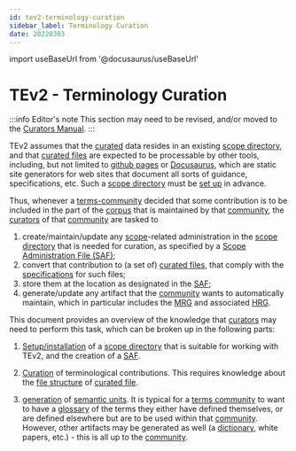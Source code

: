 ```yaml
---
id: tev2-terminology-curation
sidebar_label: Terminology Curation
date: 20220303
---
```


import useBaseUrl from '@docusaurus/useBaseUrl'

# TEv2 - Terminology Curation

:::info Editor's note
This section may need to be revised, and/or moved to the [Curators Manual](/docs/manuals/overview-curator).
:::

TEv2 assumes that the [curated](@) data resides in an existing [scope directory](@), and that [curated files](@) are expected to be processable by other tools, including, but not limited to [github pages](https://pages.github.com/) or [Docusaurus](https://docusaurus.io/docs/docs-introduction), which are static site generators for web sites that document all sorts of guidance, specifications, etc. Such a [scope directory](@) must be [set up](/docs/manuals/tev2-installation) in advance.

Thus, whenever a [terms-community](@) decided that some contribution is to be included in the part of the [corpus](@) that is maintained by that [community](terms-community@), the [curators](@) of that [community](terms-community@) are tasked to

1. create/maintain/update any [scope](@)-related administration in the [scope directory](@) that is needed for curation, as specified by a [Scope Administration File (SAF)](docs/spec-files/saf);
2. convert that contribution to (a set of) [curated files](@), that comply with the [specifications](/docs/spec-files/curated-text-file) for such files;
3. store them at the location as designated in the [SAF](docs/spec-files/saf);
4. generate/update any artifact that the [community](terms-community@) wants to automatically maintain, which in particular includes the [MRG](@) and associated [HRG](@).

This document provides an overview of the knowledge that [curators](@) may need to perform this task, which can be broken up in the following parts:

1. [Setup/installation](/docs/manuals/tev2-installation) of a [scope directory](@) that is suitable for working with TEv2, and the creation of a [SAF](docs/spec-files/saf).

2. [Curation](@) of terminological contributions. This requires knowledge about the [file structure](/docs/spec-files/curated-text-file) of [curated file](@).

3. [generation](/docs/category/toolbox-specs) of [semantic units](@). It is typical for a [terms community](@) to want to have a [glossary](@) of the terms they either have defined themselves, or are defined elsewhere but are to be used within that [community](@). However, other artifacts may be generated as well (a [dictionary](@), white papers, etc.) - this is all up to the [community](@).
